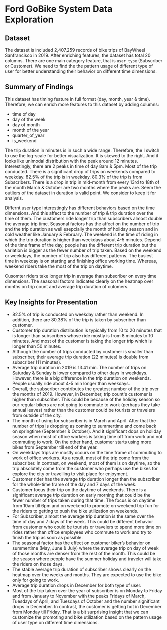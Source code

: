 # Ford GoBike System Data Exploration

## Dataset

The dataset is included 2,407,259 records of bike trips of BayWheel Sanfrancisco in 2019. 
After enriching features, the dataset has total 20 columns. There are one main category feature, that is `user_type` (Subscriber or Customer). 
We need to find the the pattern usage of different type of user for better understanding their behavior on different time dimensions.

## Summary of Findings

This dataset has timing feature in full format (day, month, year & time). Therefore, we can enrich more features to this dataset by adding columns:
  - time of day
  - day of the week
  - day of month
  - month of the year
  - quarter_of_year
  - is_weekend

The trip duration in minutes is in such a wide range. Therefore, the I switch to use the log-scale for better visualization. It is skewed to the right. And it looks like unimodal distribution with the peak around 12 minutes.
Interestingly, there are 2 peaks in time of day 8am & 5pm. Most of the trip conducted.
There is a significant drop of trips on weekends compared to weekday.
82.5% of the trip is in weekday.
80.3% of the trip is from Subscribers.
There is a drop in trip in mid-month from every 13rd to 18th of the month
March & October are two months where the peaks are.
Seem the outliers of the dataset in duration is valid point. We consider to keep it for analysis.

Differnt user type interestingly has different behaviors based on the time dimensions. 
And this affect to the number of trip & trip duration over the time of them. 
The customers ride longer trip than subscribers almost double the average trip time. 
Seasonal factors has the affect on the number of trip and the trip duration as well esepcially the month of holiday season and in cold weather like January & February. 
The weekend is the time of riding in which the trip duration is higher than weekdays about 4-5 minutes. Depend of the time frame of the day, people has the different trip duration but the variation is bigger as the fewer number of trip taken. 
Based on the weekend or weekdays, the number of trip also has different patterns. The busiest time in weekday is on starting and finishing office working time. Whereas, weekend riders take the most of the trip on daytime.

Cusomter riders take longer trip in average than subscriber on every time dimensions. The seasonal factors indicates clearly on the heatmap over months on trip count and average trip duration of cutomers.



## Key Insights for Presentation


- 82.5% of trip is conducted on weekday rather than weekend. In addition, there are 80.38% of the trip is taken by subscriber than customer.
- Customer trip duration distribution is typically from 10 to 20 minutes that is longer than subscribers whose ride mostly is from 8 minutes to 10 minutes. And most of the customer is taking the longer trip which is longer than 50 minutes.
- Although the number of trips conducted by customer is smaller than subscriber, their average trip duration (22 minutes) is double from subscriber (11 minutes).  
- Average trip duration in 2019 is 13.41 min. The number of trips on Saturday & Sunday is lower compared to other days in weekdays. However, there is a big difference in the trip duration on weekends. People usually ride about 4-5 min longer than weekdays.
- Overall, the subscriber contributes the greatest number of the trip over the months of 2019. However, in December, trip count's customer is higher than subscriber. This could be because of the holiday season so our regular bikers are not going to commute to work (perhaps they take annual leaves) rather than the customer could be tourists or travelers from outside of the city.
- The month of using for subscriber is in March and April. After that the number of trips is dropping as coming to summertime and come back on springtime (September & October). And it significant dops on holiday season when most of office workers is taking time off from work and not commuting to work. On the other hand, customer starts using more bikes from September till end of the year. 
- On weekdays trips are mostly occurs on the time frame of commuting to work of office workers. As a result, most of the trip come from the subscriber. In contrast, on weekend, most of them is on daytime, so the trip absolutely come from the customer who perhaps use the bikes for explore the city or travelling to visit place for enjoyment.
- Customer rider has the average trip duration longer than the subscriber for the whole-time frame of the day and 7 days of the week.
- Customer focus their trip on the daytime of weekends. There is a significant average trip duration on early morning that could be the fewer number of trips taken during that time. The focus is on daytime from 10am till 6pm and on weekend to promote on weekend trip fun for the riders to getting to push the bike utilization on weekends.
- For Subscriber, almost the average trip duration is the same over the time of day and 7 days of the week. This could be different behavior from customer who could be tourists or travelers to spend more time on rides rather than office employees who commute to work and try to finish the trip as soon as possible.
- The seasonal factor has the effect on customer biker’s behavior on summertime (May, June & July) where the average trip on day of week of those months are denser from the rest of the month. This could be the season where people have the summer holiday and traveler will take the riders on those days. 
- The stable average trip duration of subscriber shows clearly on the heatmap over the weeks and months. They are expected to use the bike only for going to work.
- Average trip duration drops in December for both type of user.
- Most of the trip taken over the year of subscriber is on Monday to Friday and from January to November with the peaks Fridays of March, Tuesdays of April, and Tuesdays of October and the number significant drops in December. In contrast, the customer is getting hot in December from Monday till Friday. That is a bit surprising insight that we can customize the promoting and bike utilization based on the pattern usage of user type on different time dimensions.
